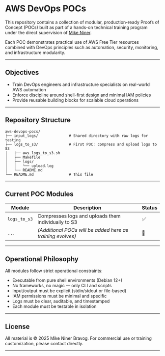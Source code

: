 # AWS DevOps POCs

This repository contains a collection of modular, production-ready Proofs of Concept (POCs) built as part of a hands-on technical training program under the direct supervision of [Mike Niner](https://github.com/mikeninerbravog).

Each POC demonstrates practical use of AWS Free Tier resources combined with DevOps principles such as automation, security, monitoring, and infrastructure modularity.

---

## Objectives

- Train DevOps engineers and infrastructure specialists on real-world AWS automation
- Enforce discipline around shell-first design and minimal IAM policies
- Provide reusable building blocks for scalable cloud operations

---

## Repository Structure

```text
aws-devops-pocs/
├── input_logs/              # Shared directory with raw logs for testing
├── logs_to_s3/              # First POC: compress and upload logs to S3
│   ├── aws_logs_to_s3.sh
│   ├── Makefile
│   ├── logs/
│   │   └── upload.log
│   └── README.md
└── README.md                # This file
````

---

## Current POC Modules

| Module       | Description                                                | Status |
| ------------ | ---------------------------------------------------------- | ------ |
| `logs_to_s3` | Compresses logs and uploads them individually to S3        | ✅      |
| `...`        | *(Additional POCs will be added here as training evolves)* | 🔧     |

---

## Operational Philosophy

All modules follow strict operational constraints:

* Executable from pure shell environments (Debian 12+)
* No frameworks, no magic — only CLI and scripts
* Input/output must be explicit (stdin/stdout or file-based)
* IAM permissions must be minimal and specific
* Logs must be clear, auditable, and timestamped
* Each module must be testable in isolation

---

## License

All material is © 2025 Mike Niner Bravog.
For commercial use or training customization, please contact directly.

---